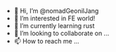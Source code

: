 - 👋 Hi, I’m @nomadGeonilJang
- 👀 I’m interested in FE world!
- 🌱 I’m currently learning rust
- 💞️ I’m looking to collaborate on ...
- 📫 How to reach me ...

<!---
nomadGeonilJang/nomadGeonilJang is a ✨ special ✨ repository because its `README.md` (this file) appears on your GitHub profile.
You can click the Preview link to take a look at your changes.
--->
